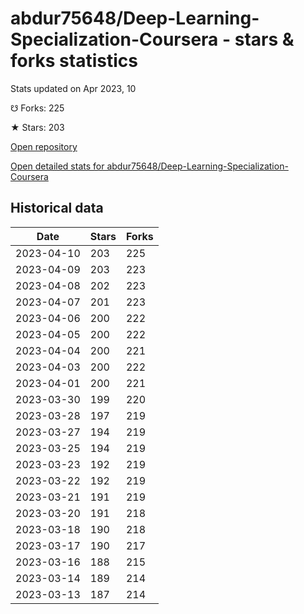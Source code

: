 # abdur75648/Deep-Learning-Specialization-Coursera - stars & forks statistics

Stats updated on Apr 2023, 10

☋ Forks: 225

★ Stars: 203

[Open repository](https://github.com/abdur75648/Deep-Learning-Specialization-Coursera)

[Open detailed stats for abdur75648/Deep-Learning-Specialization-Coursera](https://reviewgithub.com/rep/abdur75648/Deep-Learning-Specialization-Coursera)

## Historical data
| Date | Stars | Forks |
|------|-------|-------|
| 2023-04-10 | 203 | 225 | 
| 2023-04-09 | 203 | 223 | 
| 2023-04-08 | 202 | 223 | 
| 2023-04-07 | 201 | 223 | 
| 2023-04-06 | 200 | 222 | 
| 2023-04-05 | 200 | 222 | 
| 2023-04-04 | 200 | 221 | 
| 2023-04-03 | 200 | 222 | 
| 2023-04-01 | 200 | 221 | 
| 2023-03-30 | 199 | 220 | 
| 2023-03-28 | 197 | 219 | 
| 2023-03-27 | 194 | 219 | 
| 2023-03-25 | 194 | 219 | 
| 2023-03-23 | 192 | 219 | 
| 2023-03-22 | 192 | 219 | 
| 2023-03-21 | 191 | 219 | 
| 2023-03-20 | 191 | 218 | 
| 2023-03-18 | 190 | 218 | 
| 2023-03-17 | 190 | 217 | 
| 2023-03-16 | 188 | 215 | 
| 2023-03-14 | 189 | 214 | 
| 2023-03-13 | 187 | 214 | 

